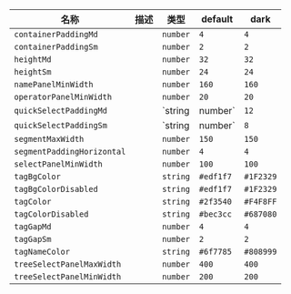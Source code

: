 | 名称 | 描述 | 类型 | default | dark |
|---|---|---|---|---|
| `containerPaddingMd` |  | `number` | `4` | `4` |
| `containerPaddingSm` |  | `number` | `2` | `2` |
| `heightMd` |  | `number` | `32` | `32` |
| `heightSm` |  | `number` | `24` | `24` |
| `namePanelMinWidth` |  | `number` | `160` | `160` |
| `operatorPanelMinWidth` |  | `number` | `20` | `20` |
| `quickSelectPaddingMd` |  | `string | number` | `12` | `12` |
| `quickSelectPaddingSm` |  | `string | number` | `8` | `8` |
| `segmentMaxWidth` |  | `number` | `150` | `150` |
| `segmentPaddingHorizontal` |  | `number` | `4` | `4` |
| `selectPanelMinWidth` |  | `number` | `100` | `100` |
| `tagBgColor` |  | `string` | `#edf1f7` | `#1F2329` |
| `tagBgColorDisabled` |  | `string` | `#edf1f7` | `#1F2329` |
| `tagColor` |  | `string` | `#2f3540` | `#F4F8FF` |
| `tagColorDisabled` |  | `string` | `#bec3cc` | `#687080` |
| `tagGapMd` |  | `number` | `4` | `4` |
| `tagGapSm` |  | `number` | `2` | `2` |
| `tagNameColor` |  | `string` | `#6f7785` | `#808999` |
| `treeSelectPanelMaxWidth` |  | `number` | `400` | `400` |
| `treeSelectPanelMinWidth` |  | `number` | `200` | `200` |
